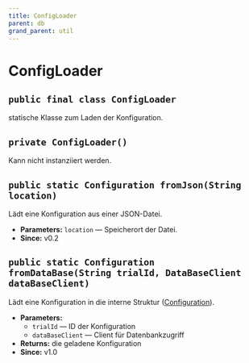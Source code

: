 ```yaml
---
title: ConfigLoader
parent: db
grand_parent: util
---
```


# ConfigLoader


## `public final class ConfigLoader`

statische Klasse zum Laden der Konfiguration.

## `private ConfigLoader()`

Kann nicht instanziiert werden.

## `public static Configuration fromJson(String location)`

Lädt eine Konfiguration aus einer JSON-Datei.

 * **Parameters:** `location` — Speicherort der Datei.
 * **Since:** v0.2

## `public static Configuration fromDataBase(String trialId, DataBaseClient dataBaseClient)`

Lädt eine Konfiguration in die interne Struktur ([Configuration](Configuration.md)).

 * **Parameters:**
   * `trialId` — ID der Konfiguration
   * `dataBaseClient` — Client für Datenbankzugriff
 * **Returns:** die geladene Konfiguration
 * **Since:** v1.0
